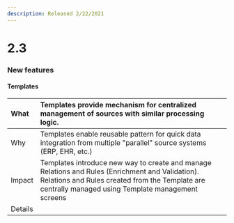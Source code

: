 ```yaml
---
description: Released 2/22/2021
---
```


# 2.3

### New features

#### Templates

| What | Templates provide mechanism for centralized management of  sources with similar processing logic.  |
| :--- | :--- |
| Why | Templates enable reusable pattern for quick data integration from multiple "parallel" source systems \(ERP, EHR, etc.\) |
| Impact | Templates introduce new way to create and manage Relations and Rules \(Enrichment and Validation\). Relations and Rules created from the Template are centrally managed using Template management screens |
| Details |  |

